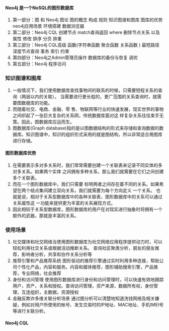 #### Neo4j 是一个NoSQL的图形数据库 
1. 第一部分：图 和 Neo4j 图论 图的概念 构成 规则 知识图谱和图库 图库的优势neo4j应用场景 环境搭建 数据浏览器
2.  第二部分：Neo4j CQL 创建节点 match查询返回 where 删除节点关系 以及属性 修改 排序 分页 排重
3.  第三部分：Neo4j CQL高级 函数(字符串函数 聚合函数 关系函数 ) 最短路径 深度节点查询 事务 索引 约束
4.  第四部分：Neo4j之Admin管理员操作 数据库的备份与恢复 调优
5.  第五部分：Neo4j 程序访问

### 知识图谱和图库
1. 一般情况下，我们使用数据库查找事物间的联系的时候，只需要短程关系的查询（两层以内的关联）。 当需要进行更长程的，更广范围的关系查询时，就需要图数据库的功能。
2. 而随着社交、电商、金融、零 售、物联网等行业的快速发展，现实世界的事物之间织起了一张巨大复杂的关系网，传统数据库面对这 样复杂关系往往束手无策。因此，图数据库应运而生。
3. 图数据库(Graph database)指的是以图数据结构的形式来存储和查询数据的数据库。知识图谱中，知识的组织形式采用的就是图结构，所以非常适合用图库进行存储。

#### 图形数据库优势
1. 在需要表示多对多关系时，我们常常需要创建一个关联表来记录不同实体的多对多关系。如果两个实体 之间拥有多种关系，那么我们就需要在它们之间创建多个关联表。
2. 而在一个图形数据库中，我们只需要 标明两者之间存在着不同的关系。如果希望在两个结点集间建立双向关系，我们就需要为每个方向定义 一个关系。 也就是说，相对于关系型数据库中的各种关联表，图形数据库中的关系可以通过关系属性这 一功能来提供更为丰富的关系展现方式。
3. 因此相较于关系型数据库，图形数据库的用户在对现实进行抽象时将拥有一个额外的武器，那就是丰富的关系。

### 使用场景
1. 社交媒体和社交网络当使用图形数据库为社交网络应用程序提供动力时，可以轻松利用社交关系或根据活动推断关系。 查询社区聚类分析，朋友的朋友推荐，影响者分析，共享和协作关系分析等
2. 推荐引擎和产品推荐系统 图形驱动的推荐引擎通过实时利用多种连接，帮助公司个性化产品，内容和服务。内容和媒体推荐，图形辅助搜索引擎，产品推荐，专业网络，社会推荐
3. 身份和访问管理 使用图形数据库进行身份和访问管理时，可以快速有效地跟踪用户，资产，关系和授权。查询访问管理，资产来源，数据所有权，身份管理，互连组织，主数据，资源授权
4. 金融反欺诈多维关联分析场景 通过图分析可以清楚地知道洗钱网络及相关嫌疑，例如对用户所使用的帐号、发生交易时的IP地址、MAC地址、手机IMEI号等进行关联分析。

#### Neo4j CQL
